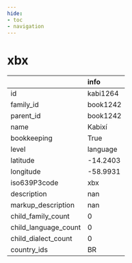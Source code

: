 ```yaml
---
hide:
- toc
- navigation
---
```

# xbx
|                      | info     |
|:---------------------|:---------|
| id                   | kabi1264 |
| family_id            | book1242 |
| parent_id            | book1242 |
| name                 | Kabixí   |
| bookkeeping          | True     |
| level                | language |
| latitude             | -14.2403 |
| longitude            | -58.9931 |
| iso639P3code         | xbx      |
| description          | nan      |
| markup_description   | nan      |
| child_family_count   | 0        |
| child_language_count | 0        |
| child_dialect_count  | 0        |
| country_ids          | BR       |